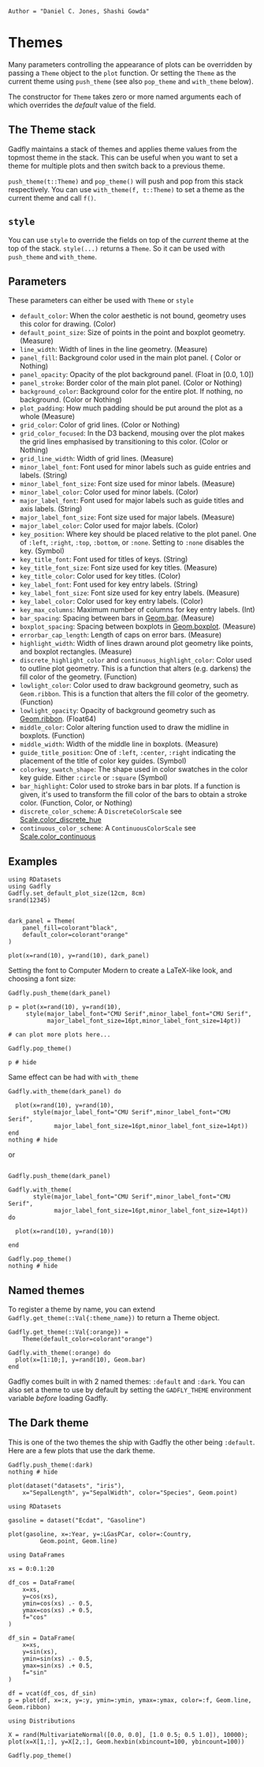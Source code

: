 ```@meta
Author = "Daniel C. Jones, Shashi Gowda"
```

# Themes

Many parameters controlling the appearance of plots can be overridden by passing
a `Theme` object to the `plot` function. Or setting the `Theme` as the current theme using `push_theme` (see also `pop_theme` and `with_theme` below).

The constructor for `Theme` takes zero or more named arguments each of which overrides the *default* value of the field.

## The Theme stack

Gadfly maintains a stack of themes and applies theme values from the topmost theme in the stack. This can be useful when you want to set a theme for multiple plots and then switch back to a previous theme.

`push_theme(t::Theme)` and `pop_theme()` will push and pop from this stack respectively. You can use `with_theme(f, t::Theme)` to set a theme as the current theme and call `f()`.

## `style`

You can use `style` to override the fields on top of the *current* theme at the top of the stack. `style(...)` returns a `Theme`. So it can be used with `push_theme` and `with_theme`.


## Parameters

These parameters can either be used with `Theme` or `style`

  * `default_color`: When the color aesthetic is not bound, geometry uses this
    color for drawing. (Color)
  * `default_point_size`: Size of points in the point and boxplot geometry.
     (Measure)
  * `line_width`: Width of lines in the line geometry. (Measure)
  * `panel_fill`: Background color used in the main plot panel. (
    Color or Nothing)
  * `panel_opacity`: Opacity of the plot background panel. (Float in [0.0, 1.0])
  * `panel_stroke`: Border color of the main plot panel. (Color or
    Nothing)
  * `background_color`: Background color for the entire plot. If nothing, no
    background. (Color or Nothing)
  * `plot_padding`: How much padding should be put around the plot as a whole (Measure)
  * `grid_color`: Color of grid lines. (Color or Nothing)
  * `grid_color_focused`: In the D3 backend, mousing over the plot makes the
    grid lines emphasised by transitioning to this color. (Color or Nothing)
  * `grid_line_width`: Width of grid lines. (Measure)
  * `minor_label_font`: Font used for minor labels such as guide entries and
    labels. (String)
  * `minor_label_font_size`: Font size used for minor labels. (Measure)
  * `minor_label_color`: Color used for minor labels. (Color)
  * `major_label_font`: Font used for major labels such as guide titles and axis
    labels. (String)
  * `major_label_font_size`: Font size used for major labels. (Measure)
  * `major_label_color`: Color used for major labels. (Color)
  * `key_position`: Where key should be placed relative to the plot panel. One
    of `:left`, `:right`, `:top`, `:bottom`, or `:none`. Setting to `:none`
    disables the key. (Symbol)
  * `key_title_font`: Font used for titles of keys. (String)
  * `key_title_font_size`: Font size used for key titles. (Measure)
  * `key_title_color`: Color used for key titles. (Color)
  * `key_label_font`: Font used for key entry labels. (String)
  * `key_label_font_size`: Font size used for key entry labels. (Measure)
  * `key_label_color`: Color used for key entry labels. (Color)
  * `key_max_columns`: Maximum number of columns for key entry labels. (Int)
  * `bar_spacing`: Spacing between bars in [Geom.bar](@ref). (Measure)
  * `boxplot_spacing`: Spacing between boxplots in [Geom.boxplot](@ref). (Measure)
  * `errorbar_cap_length`: Length of caps on error bars. (Measure)
  * `highlight_width`: Width of lines drawn around plot geometry like points,
    and boxplot rectangles. (Measure)
  * `discrete_highlight_color` and `continuous_highlight_color`: Color used
    to outline plot geometry. This is a function that alters (e.g. darkens) the
    fill color of the geometry. (Function)
  * `lowlight_color`: Color used to draw background geometry, such as
    `Geom.ribbon`. This is a function that alters the fill color of the geometry.
    (Function)
  * `lowlight_opacity`: Opacity of background geometry such as [Geom.ribbon](@ref).
    (Float64)
  * `middle_color`: Color altering function used to draw the midline in
    boxplots. (Function)
  * `middle_width`: Width of the middle line in boxplots. (Measure)
  *  `guide_title_position`: One of `:left`, `:center`, `:right` indicating the
     placement of the title of color key guides. (Symbol)
  * `colorkey_swatch_shape`: The shape used in color swatches in the color key
    guide. Either `:circle` or `:square`  (Symbol)
  * `bar_highlight`: Color used to stroke bars in bar plots. If a function is
    given, it's used to transform the fill color of the bars to obtain a stroke
    color. (Function, Color, or Nothing)
  * `discrete_color_scheme`: A `DiscreteColorScale` see [Scale.color_discrete_hue](@ref)
  * `continuous_color_scheme`: A `ContinuousColorScale` see [Scale.color_continuous](@ref)

## Examples

```@setup 1
using RDatasets
using Gadfly
Gadfly.set_default_plot_size(12cm, 8cm)
srand(12345)
```

```@example 1

dark_panel = Theme(
    panel_fill=colorant"black",
    default_color=colorant"orange"
)

plot(x=rand(10), y=rand(10), dark_panel)

```

Setting the font to Computer Modern to create a LaTeX-like look, and choosing a font size:

```@example 1
Gadfly.push_theme(dark_panel)

p = plot(x=rand(10), y=rand(10),
     style(major_label_font="CMU Serif",minor_label_font="CMU Serif",
           major_label_font_size=16pt,minor_label_font_size=14pt))

# can plot more plots here...

Gadfly.pop_theme()

p # hide
```

Same effect can be had with `with_theme`

```@example 1
Gadfly.with_theme(dark_panel) do

  plot(x=rand(10), y=rand(10),
       style(major_label_font="CMU Serif",minor_label_font="CMU Serif",
             major_label_font_size=16pt,minor_label_font_size=14pt))
end
nothing # hide
```

or

```@example 1

Gadfly.push_theme(dark_panel)

Gadfly.with_theme(
       style(major_label_font="CMU Serif",minor_label_font="CMU Serif",
             major_label_font_size=16pt,minor_label_font_size=14pt)) do

  plot(x=rand(10), y=rand(10))

end

Gadfly.pop_theme()
nothing # hide
```

## Named themes

To register a theme by name, you can extend `Gadfly.get_theme(::Val{:theme_name})` to return a Theme object.

```@example 1
Gadfly.get_theme(::Val{:orange}) =
    Theme(default_color=colorant"orange")

Gadfly.with_theme(:orange) do
  plot(x=[1:10;], y=rand(10), Geom.bar)
end
```

Gadfly comes built in with 2 named themes: `:default` and `:dark`. You can also set a theme to use by default by setting the `GADFLY_THEME` environment variable *before* loading Gadfly.

## The Dark theme

This is one of the two themes the ship with Gadfly the other being `:default`. Here are a few plots that use the dark theme.

```@example 1
Gadfly.push_theme(:dark)
nothing # hide
```

```@example 1
plot(dataset("datasets", "iris"),
    x="SepalLength", y="SepalWidth", color="Species", Geom.point)
```

```@example 1
using RDatasets

gasoline = dataset("Ecdat", "Gasoline")

plot(gasoline, x=:Year, y=:LGasPCar, color=:Country,
         Geom.point, Geom.line)
```

```@example 1
using DataFrames

xs = 0:0.1:20

df_cos = DataFrame(
    x=xs,
    y=cos(xs),
    ymin=cos(xs) .- 0.5,
    ymax=cos(xs) .+ 0.5,
    f="cos"
)

df_sin = DataFrame(
    x=xs,
    y=sin(xs),
    ymin=sin(xs) .- 0.5,
    ymax=sin(xs) .+ 0.5,
    f="sin"
)

df = vcat(df_cos, df_sin)
p = plot(df, x=:x, y=:y, ymin=:ymin, ymax=:ymax, color=:f, Geom.line, Geom.ribbon)
```

```@example 1
using Distributions

X = rand(MultivariateNormal([0.0, 0.0], [1.0 0.5; 0.5 1.0]), 10000);
plot(x=X[1,:], y=X[2,:], Geom.hexbin(xbincount=100, ybincount=100))
```

```@example 1
Gadfly.pop_theme()
```
